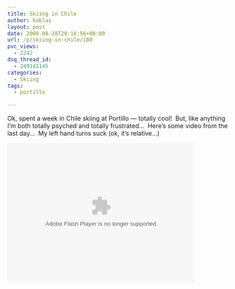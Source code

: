 ```yaml
---
title: Skiing in Chile
author: koblas
layout: post
date: 2008-08-28T20:16:56+00:00
url: /p/skiing-in-chile/180
pvc_views:
  - 2242
dsq_thread_id:
  - 249141145
categories:
  - Skiing
tags:
  - portillo

---
```

Ok, spent a week in Chile skiing at Portillo &#8212; totally cool!&nbsp; But, like anything I&#8217;m both totally psyched and totally frustrated&#8230;&nbsp; Here&#8217;s some video from the last day&#8230;&nbsp; My left hand turns suck (ok, it&#8217;s relative&#8230;) 

<embed src="http://cdn.smugmug.com/ria/ShizVidz-2008080703.swf" width="425" height="318" type="application/x-shockwave-flash" allowfullscreen="true" flashvars="s=ZT0xJmk9MzYwNzk3MDg2Jms9Sld3dmEmYT01ODE5NDI2X1lCYUJ5JnU9a29ibGFzZm9ydW0=">
</embed>
